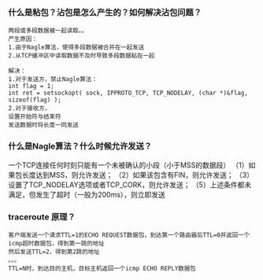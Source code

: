 ### 什么是粘包？沾包是怎么产生的？如何解决沾包问题？
```
两段或多段数据被一起读取。。
产生原因：
1.由于Nagle算法，使得多段数据被合并在一起发送
2.从TCP缓冲区中读取数据不及时导致多段数据粘在一起

解决：
1.对于发送方，禁止Nagle算法：
int flag = 1;
int ret = setsockopt( sock, IPPROTO_TCP, TCP_NODELAY, (char *)&flag, sizeof(flag) );
2.对于接收方，
设置开始符与结束符
发送数据时将长度一同发送
```
### 什么是Nagle算法？什么时候允许发送？
一个TCP连接任何时刻只能有一个未被确认的小段（小于MSS的数据段）
（1）如果包长度达到MSS，则允许发送；
（2）如果该包含有FIN，则允许发送；
（3）设置了TCP_NODELAY选项或者TCP_CORK，则允许发送；
（5）上述条件都未满足，但发生了超时（一般为200ms），则立即发送

### traceroute 原理？
```
客户端发送一个请求TTL=1的ECHO REQUEST数据包，到达第一个路由器后TTL=0并返回一个icmp超时数据包，得到第一跳的地址
然后发送TTL=2，得到第2跳的地址
。。。
TTL=N时，到达目的主机，目标主机返回一个icmp ECHO REPLY数据包
```
